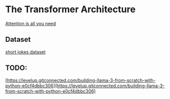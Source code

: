 # The Transformer Architecture

[Attention is all you need](https://arxiv.org/pdf/1706.03762.pdf)

## Dataset

[short jokes dataset](https://raw.githubusercontent.com/Fraser-Greenlee/my-huggingface-datasets/master/data/short-jokes/train.txt)

## TODO:

[https://levelup.gitconnected.com/building-llama-3-from-scratch-with-python-e0cf4dbbc306](https://levelup.gitconnected.com/building-llama-3-from-scratch-with-python-e0cf4dbbc306)
